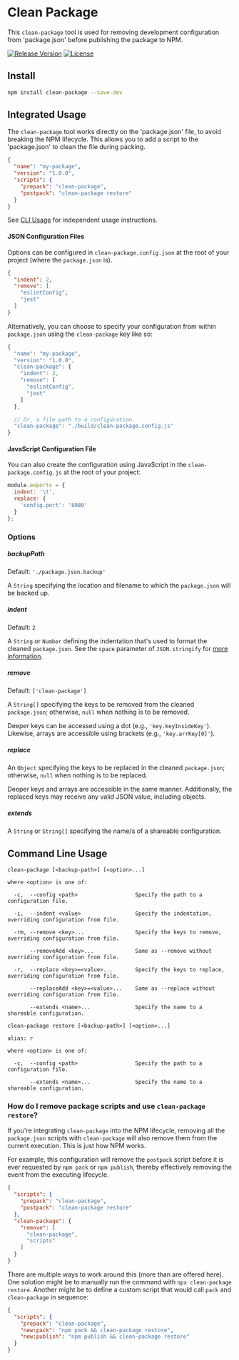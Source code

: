 # Clean Package

This `clean-package` tool is used for removing development configuration from 'package.json' before publishing the package to NPM.

[![Release Version](https://img.shields.io/npm/v/clean-package.svg)](https://www.npmjs.com/package/clean-package)
[![License](https://img.shields.io/badge/License-MIT-blue.svg)](https://opensource.org/licenses/MIT)


## Install

```bash
npm install clean-package --save-dev
```


## Integrated Usage

The `clean-package` tool works directly on the 'package.json' file, to avoid breaking the NPM lifecycle. This allows you to add a script to the 'package.json' to clean the file during packing.

```json
{
  "name": "my-package",
  "version": "1.0.0",
  "scripts": {
    "prepack": "clean-package",
    "postpack": "clean-package restore"
  }
}
```

See [CLI Usage](#command-line-usage 'Command Line Usage') for independent usage instructions.

#### JSON Configuration Files

Options can be configured in `clean-package.config.json` at the root of your project (where the `package.json` is).

```json
{
  "indent": 2,
  "remove": [
    "eslintConfig",
    "jest"
  ]
}
```

Alternatively, you can choose to specify your configuration from within `package.json` using the `clean-package` key like so:

```js
{
  "name": "my-package",
  "version": "1.0.0",
  "clean-package": {
    "indent": 2,
    "remove": [
      "eslintConfig",
      "jest"
    ]
  },

  // Or, a file path to a configuration.
  "clean-package": "./build/clean-package.config.js"
}
```

#### JavaScript Configuration File

You can also create the configuration using JavaScript in the `clean-package.config.js` at the root of your project:

```js
module.exports = {
  indent: '\t',
  replace: {
    'config.port': '8080'
  }
};
```


### Options

##### backupPath

Default: `'./package.json.backup'`

A `String` specifying the location and filename to which the `package.json` will be backed up.

##### indent

Default: `2`

A `String` or `Number` defining the indentation that's used to format the cleaned `package.json`. See the `space` parameter of `JSON.stringify` for [more information](https://developer.mozilla.org/en-US/docs/Web/JavaScript/Reference/Global_Objects/JSON/stringify#Parameters).

##### remove

Default: `['clean-package']`

A `String[]` specifying the keys to be removed from the cleaned `package.json`; otherwise, `null` when nothing is to be removed.

Deeper keys can be accessed using a dot (e.g., `'key.keyInsideKey'`). Likewise, arrays are accessible using brackets (e.g., `'key.arrKey[0]'`).

##### replace

An `Object` specifying the keys to be replaced in the cleaned `package.json`; otherwise, `null` when nothing is to be replaced.

Deeper keys and arrays are accessible in the same manner. Additionally, the replaced keys may receive any valid JSON value, including objects.

##### extends

A `String` or `String[]` specifying the name/s of a shareable configuration.

## Command Line Usage

```
clean-package [<backup-path>] [<option>...]

where <option> is one of:

  -c,  --config <path>                  Specify the path to a configuration file.

  -i,  --indent <value>                 Specify the indentation, overriding configuration from file.

  -rm, --remove <key>...                Specify the keys to remove, overriding configuration from file.

       --removeAdd <key>...             Same as --remove without overriding configuration from file.

  -r,  --replace <key>=<value>...       Specify the keys to replace, overriding configuration from file.

       --replaceAdd <key>=<value>...    Same as --replace without overriding configuration from file.

       --extends <name>...              Specify the name to a shareable configuration.
```

```
clean-package restore [<backup-path>] [<option>...]

alias: r

where <option> is one of:

  -c,  --config <path>                  Specify the path to a configuration file.

       --extends <name>...              Specify the name to a shareable configuration.
```

### How do I remove package scripts and use `clean-package restore`?

If you're integrating `clean-package` into the NPM lifecycle, removing all the `package.json` scripts with `clean-package` will also remove them from the current execution. This is just how NPM works.

For example, this configuration will remove the `postpack` script before it is ever requested by `npm pack` or `npm publish`, thereby effectively removing the event from the executing lifecycle.

```json
{
  "scripts": {
    "prepack": "clean-package",
    "postpack": "clean-package restore"
  },
  "clean-package": {
    "remove": [
      "clean-package",
      "scripts"
    ]
  }
}
```

There are multiple ways to work around this (more than are offered here). One solution might be to manually run the command with `npx clean-package restore`. Another might be to define a custom script that would call `pack` and `clean-package` in sequence:

```json
{
  "scripts": {
    "prepack": "clean-package",
    "new:pack": "npm pack && clean-package restore",
    "new:publish": "npm publish && clean-package restore"
  }
}
```
